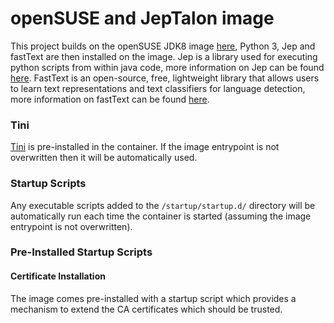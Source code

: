 # openSUSE and JepTalon image

This project builds on the openSUSE JDK8 image [here](https://github.com/CAFapi/opensuse-java8-images/blob/develop/src/main/docker/jdk/Dockerfile), Python 3, Jep and fastText are then installed on the image.
Jep is a library used for executing python scripts from within java code, more information on Jep can be found [here](https://github.com/ninia/jep/blob/master/README.rst).
FastText is an open-source, free, lightweight library that allows users to learn text representations and text classifiers for language detection, more information on fastText can be found [here](https://github.com/facebookresearch/fastText/).

### Tini
[Tini](https://github.com/krallin/tini) is pre-installed in the container.  If the image entrypoint is not overwritten then it will be automatically used.

### Startup Scripts
Any executable scripts added to the `/startup/startup.d/` directory will be automatically run each time the container is started (assuming the image entrypoint is not overwritten).

### Pre-Installed Startup Scripts

#### Certificate Installation
The image comes pre-installed with a startup script which provides a mechanism to extend the CA certificates which should be trusted.

#### 